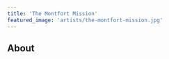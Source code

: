 ```yaml
---
title: 'The Montfort Mission'
featured_image: 'artists/the-montfort-mission.jpg'
---
```


## About


